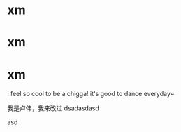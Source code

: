 # xm
# xm
# xm
i feel so cool to be a chigga!
it's good to dance everyday~


我是卢伟，我来改过
dsadasdasd

asd
